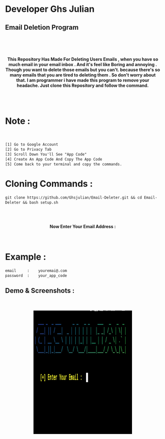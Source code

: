 # Developer Ghs Julian 

## Email Deletion Program 

<br><br><br>
<center>
<strong>This Repository Has Made For Deleting Users Emails , when you have so much email in your email inbox . And it's feel like Boring and annoying . Though you want to delete those
emails but you can't. because there's so many emails that you are tired to deleting them . So don't worry about that.
I am programmer i have made this program to remove your headache. Just clone this Repository and follow the command.
</strong>
</center>
<br><br><br>

# Note : 

<br>

```
[1] Go to Google Account
[2] Go to Privacy Tab 
[3] Scroll Down You'll See "App Code"
[4] Create An App Code And Copy The App Code 
[5] Come back to your terminal and copy the commands.
```

# Cloning Commands :

```
git clone https://github.com/Ghsjulian/Email-Deleter.git && cd Email-Deleter && bash setup.sh 
```
 <br><br>
 <center>
<strong>
  Now Enter Your Email Address : <br>
  
</strong>
</center>
<br><br>

# Example : 

```
email     :    youremai@.com 
password  :    your_app_code
```

## Demo & Screenshots : 


<center>
  <br/><br/>
  <img src="./S1.jpg" width="320" height="400">
</center>
